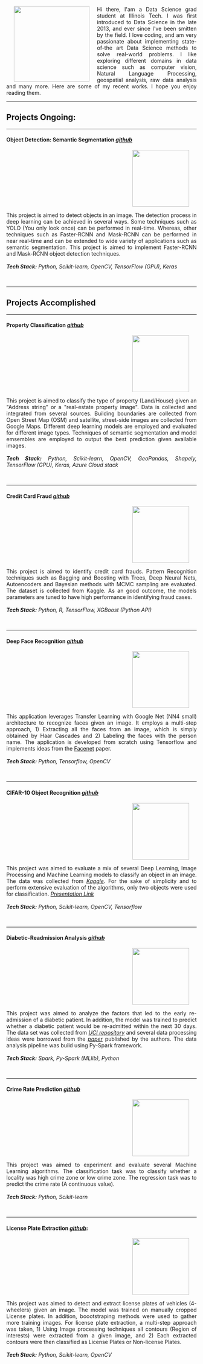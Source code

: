
<div>
  <img align="left" width="200" height="200" hspace="20" src="https://lh3.googleusercontent.com/7tIQ9fjR7_a0DC4zqxlMXB_kMOqreZdeYDn9JYGiurZPK0nqD3XHDsU4-yXzt1wJMKFW1644QE-abBaD96ll3xpK9PaSWJqMYjEfsPdomxoEFQ1N54pxiZUpq-nF5tFagdMQLNgZi7Lo7Mfmko2e1YNZJ1_BpwPEb2bf0Lhi9rzT24tr3ThlzWUkKr9OFvbS78WTGebjQmCJfc9IJOLFta51kzb_zmvh6lwTIzQH19njSwsTsfgwv_2i2ttKt9rfksmi4nZrn_cMJaD3I_WVFJf4doMh3_cszdXElwJEdG0uuWlu9iSql3NBUy5BZFr2ZBBHgFBHBRdFLydAk3ZGz0gGMpK1dNtoxRvKXq0fxVdXXkdg80OPnLzFqR0M79FaeeWfe5oXXGGRhmBAyspD53fFBzg4xkBAcHznnemJXxIecrkpj2Ym-NA20hBBZbFMkJP6lSMRRJqvQdJbDVc6Ldkf9P47WNjf3Gs98__W78UUt3m8GmJO8RreMasfO-rjOnuf2PBkiNnAQNyno5QLutQNagA41KBcDiPb4DDPdcndIj-FpF_IrJfbysxAT6wC1tkzd22WIuSOHrLsOkkIcfs4WZ_QXU9CfLp5_4gc8Und_TrVkba4gXbbdKTUJl05kkXrlfA8w134SYg0G6us8Ys0ieQarN_J=s400-no">
  
  <p align="justify">Hi there, I'am a Data Science grad student at Illinois Tech. I was first introduced to Data Science in the late 2013, and ever since I've been smitten by the field. I love coding, and am very passionate about implementing state-of-the art Data Science methods to solve real-world problems. I like exploring different domains in data science such as computer vision, Natural Language Processing, geospatial analysis, raw data analysis and many more. Here are some of my recent works. I hope you enjoy reading them.</p>
</div>
      
  
------------------
   
<h2> Projects Ongoing: </h2>

-----------------

#### Object Detection: Semantic Segmentation [*github*](https://github.com/Sardhendu/ObjectDetection)
<div id="wrapper">
    <div class="column">
        <img align="right" width="150" height="150" hspace="20" src="https://lh3.googleusercontent.com/6goPnyvKUobVPZeZLRDUZTmt89Mcj4m-Mzie_D1QZo7DE50fRe7mtwsr8C4vfweHvN4piHK8h3r7TSF-bVqtxgQ7y7nZ137GFsp5MpygSlMaxTVUxrPDRljI2i96LmnoDgQUTbeqwn1gHxlUkVyNRj9JUcfd23zvgYVH2lmKANEmDRopKEzPyUJorl2xJvFHUrYLGlXoTVHMtjvlEUMIwhIUsCQMAH1K4uL17ePYIMvLOV1sQw3hRGYVYyBPolPjx1zdqEbts5NWXJqlcMOr0TTIMp3jjpoab9GRLzpLPgKsI2fdLrdr2ai4--iGrgQNPAO6tTB0OGWj3YteOUUV-Sk8koRB8nPM0mscA8NBNBFX7E3eUBdlVOtlVN2u960ct5g-0XNDTgnYN_IUHLnxSfPJvoqfAKFKPdUG6-0sGy6rYioOEl6zHFuUDol3SHOdHSpM5fLT5MqYDcUcB2M_n1vLY0TRC3QcprcolB8yA5GHCjgJ_m8FJTrscNu2mX_vTgXiFmjEAZDvx6P4Unjtr5aBog_T3EO6ns6KlcVm4y2v8kPJBqMllyO1JjeGMr6wxXelQTCabkCdwkWGcX-3elAPTu14jY7S2t9qbfg=w958-h450-no">
    </div>
    <div class="column">
        <p align="justify">
            This project is aimed to detect objects in an image. The detection process in deep learning can be achieved in several ways. Some techniques such as YOLO (You only look once) can be performed in real-time. Whereas, other techniques such as Faster-RCNN and Mask-RCNN can be performed in near real-time and can be extended to wide variety of applications such as semantic segmentation. This project is aimed to implement Faster-RCNN and Mask-RCNN object detection techniques.<br><br><i><b>Tech Stack:</b> Python, Scikit-learn, OpenCV, TensorFlow (GPU), Keras</i><br><br>
         </p>
    </div>
</div>


--------------------------

<h2> Projects Accomplished </h2>

-------------------------

#### Property Classification [*github*](https://github.com/Sardhendu/PropertyClassification)
<div id="wrapper">
    <div class="column">
        <img align="right" width="150" height="150" hspace="20" src="https://lh3.googleusercontent.com/jtPWsQNIfmzb2qSmAuMquAwW_jxEZWHNGz4WzqFGShUFTF1hCcUX_eTzn4TE5gzxQifZyJFsc_YljBOuHXfRznoel0Cr42N8BzCpkMsRNUya3zUpnbmtnRxsWkI-7mfdRAONULnQELMiIUvbW7KzG2fxYlOM9fnkbfUd0F_R--4Yrnvft4VwFTkodlD1IGmJEu7eW4gcUOdgqUJ_Y9XPed5K3wO63tJ8TZj7IK4Pl03YopnSOOujseb-_23rytqk5lgizRBs4fEJC8gqlahzHXQ82HWS8vbbNJkMSFKDcG-yPO3Xx-vU-u187zLWe52K7k3TgSvmfbZ7gfWCR2t2owLwJslsDRMtP9nyBx4WhSzMv6v6YYEmuhMHshV6N-NE9mWmERZiKj2HozpZC6Dsvt9Pftx3ivPmsQx-cEvXxOrEvhBBTohcWfAB2gbK0KIYjrwSfbAbzNDhMhAsIh6w4ULDzwhg7on5ussAcwf3zlFsrBIg8oWnzEjbl6lgB2P7lv7tCvAhyMeUy84PoijVf2IZOFf-f743CAfz_8KuoDgT87eevXxpmzO1YCdiYjeIAoIMhbij9Y3pHn_O-15Wgqnv0okKIE1mtEYHo0K2FmDjCZNCZWVSyC-oZu0nqCr0CT14fNoc2Z0ZbrSR4Ojei9EqbHc6lnwq=w432-h316-no">
    </div>
    <div class="column">
        <p align="justify">
            This project is aimed to classify the type of property (Land/House) given an "Address string" or a "real-estate property image". Data is collected and integrated from several sources. Building boundaries are collected from Open Street Map (OSM) and satellite, street-side images are collected from Google Maps. Different deep learning models are employed and evaluated for different image types. Techniques of semantic segmentation and model emsembles are employed to output the best prediction given available images.<br><br><i><b>Tech Stack:</b> Python, Scikit-learn, OpenCV, GeoPandas, Shapely, TensorFlow (GPU), Keras, Azure Cloud stack</i><br><br>
         </p>
    </div>
</div>

     
------------

#### Credit Card Fraud [*github*](https://github.com/Sardhendu/Data-Science-Projects/tree/master/CreditCardFraudDetection)
<div id="wrapper">
    <div class="column">
        <img align="right" width="150" height="150" hspace="20" src="https://lh3.googleusercontent.com/dKyCfcqPl1cVNJla2kXnw15T_OJca0W6vISDNh-gMBrd4hGlxrjE1ghha2gIIfDB4jGEKOIIOxG13n_CZI18k0I8PbrBZ4ObB3NqRhv_M9WY0tRVnnC6wOGJ2WAiPTQ5FhjoeO3KR2HoPyHWdli4Mgt5Q9_KdmGJ_Up1gWKQrDjzJa3WWSIq4Vm2CjugAyqV8caUMYGxI4DlZaKh1YPTgyPcGWNJzTOtrX7i5IDF8JhQfPDmpMr-6RfbERqebq7KkkAYhkOH3kVk22mOFbi-doFo1SucjYE1V4-QAFnsDYp--KHTYJwFjmPMy49yFmHoiOnfFwzTo3DdbfZ-o6y-Isgzd7fxRWp-7nWYxwZJ8TPg4Nuu3YEgxzVkbB0Rp5tJuAwOJCQV7KnLdVFU6fFTaIHNnWcs3a1rNkaaCVap90jQ9bVS_a0XZc0LFiQ691o_ZWdl63tV2EetVgxWExwhLrgXHGXehAbJbrBn9gjIYBE6jOro3IEo8DEvHqhuQwIoEHMdkLBWlH_LslRkWU_mxpvBIG-S4wgQWpju3R_LjwzKBO4okdTndKzbVqcIaymuHsPxT3H0lIJkjGNNAdqnTgEIUzI12eOc-IDnqPl8DUmwQmEh8LwNMdJzjP0N5KEMDY8gVYtOHsOJE5N4IXkEOEZd31jhhB-f=w620-h388-no">
    </div>
    <div class="column">
         <p align="justify">
            This project is aimed to identify credit card frauds. Pattern Recognition techniques such as Bagging and Boosting with Trees, Deep Neural Nets, Autoencoders and Bayesian methods with MCMC sampling are evaluated. The dataset is collected from Kaggle. As an good outcome, the models parameters are tuned to have high performance in identifying fraud cases.<br><br><i><b>Tech Stack:</b> Python, R, TensorFlow, XGBoost (Python API) </i><br><br>
         </p>
    </div>
</div>

-----------

#### Deep Face Recognition [*github*](https://github.com/Sardhendu/DeepFaceRecognition)

<div id="wrapper">
    <div class="column">
        <img align="right" width="150" height="150" hspace="20" src="https://lh3.googleusercontent.com/F04lsbbtcIm5F3LcsWyPFsKweHrx_rxxToFwuRXQ51T21B3UIlWce_mHG7g2VOGWwggJY3anPyEzjjHpUsewGSrqW5F3Knv01CQ4b3Pcnk0zV9fZVLIuNExLohYd1KeD0BW2Dhq-VE_uGYSgnOdw0UKrpsKWYjMzftjlJzj0nlXCbVsEHM_VOWRqQYdG30hBhxqO45Q2oqeEEZnGf68kyhUUZrbSKA_GfKpJOd_ifJkNMtWFpwgVWAj77oK5kobCHed8oR9L8X1CaM6y1u69nod1AaRBi5RBEJEsq6q8XRqpsKUkmxNb-eozGCBZC7ZVZcSn_FmubjMsT-WwE61P8UffkoZ_u1WNj21KSWIZ8w0u5yQ3UrD_6J63oLoKy9AyncNeBLdMpsiE4Iwc3hPQZV8EUcLQF4b_0lOx3YuU36CcwkYUPfnH_sHscblwxAyAm_nN-cZC4mx5qWcXcwWJYJwDAmtgNLsxnsEuSyIs5LyffAvO-QxzILFUEiuJVSQC1mKkEEx_v7o-3aQHYdP5YmBb2fzjVAEsWUVpJIBuhTVP66ML1Dr19q_o5gbvAcT2v8oZIgwU35RZ2p88Wy6uMiXOOj9Gt0NLvSDiy7Gw9sn0A7uQS0regsU2fZSVqe1dvbiDJyLqjMfi8XucZM2PjN0mxhl_wvO9=w454-h378-no">
    </div>
    <div class="column">
         <p align="justify">
            This application leverages Transfer Learning with Google Net (NN4 small) architecture to recognize faces given an image. It employs a multi-step approach, 1) Extracting all the faces from an image, which is simply obtained by Haar Cascades and 2) Labeling the faces with the person name. The application is developed from scratch using Tensorflow and implements ideas from the <a href="https://arxiv.org/pdf/1503.03832.pdf">Facenet</a> paper. <br><br><i><b>Tech Stack:</b> Python, 
            Tensorflow, OpenCV</i><br><br>
         </p>
    </div>
</div>

-----------------

#### CIFAR-10 Object Recognition [*github*](https://github.com/Sardhendu/CIFAR10-Object-Recognition)

<div id="wrapper">
    <div class="column">
        <img align="right" width="150" height="150" hspace="20" src="https://lh3.googleusercontent.com/R6R8G-kAyb4NUuLrgzjXhAWgoQ9bF9eH0IrDJh-qc6ia2kxkzZRVhjeoyTinnZtuAyoOD5iIo_ODiGWtA23VVBZyiQH6TCVerNpIU_dW1TlbKOFCL6mALhaHI295gizBKN-dyj9g4pVqwC1oVRMP-LM6eLIJFRAwBk0xrvIribomWyMM5ylFKE0HQsi78rAJz-ueVLlOIYNQT-yDK0cK4jftYCpd3AZfXY8heAA2GIYD8D5NP0Ci5PVkGl12ua3vpel72xREI3jN0lT2u9WgXd9ne2Rd6au1qGuqNVGVx4y818jfESJb5Wg0iaK6PDqJ7plDl370aSdV0ZlJ28bM1aV9JUe-sul5o9FKL9lb-N9TnxPSIH5qflg2tuX0LoMCuvlLoFRn9oDlbKQ6gj7WPfFTOjxluOLll4TJxgovi6YLvsd5WXZX_lC8BQXRmTY841WEVUbER_m9cYjFhjaxJKoS1XlJ0XEacDiEh6tflpPa0Tjx36ga_cSnebY6Jv0Jd7S0KeWZGzwpVReD_LDjUhRCAreGh5xlsc_pjPKJ8aU9T-OjwBo7p9ePvcXuAT8DtdK_X_sA4E7Rk4Cp0-H6Six0Y6737GanVtd6xNTg8lQyjfUCgl3KmGQEU3hWEBE75Xv68XB9Sn_fpILjNQntk3GRmpscDQSs=w363-h366-no">
    </div>
    <div class="column">
         <p align="justify">
            This project was aimed to evaluate a mix of several Deep Learning, Image Processing and Machine Learning models to classify an object in an image. The data was collected from <a href="https://www.kaggle.com/c/cifar-10"><i>Kaggle</i></a>. For the sake of simplicity and to perform extensive evaluation of the algorithms, only two objects were used for classification. <a href="https://github.com/Sardhendu/CIFAR10-Object-Recognition/blob/master/Project-Presentation.pdf"><i>Presentation Link</i></a><br><br><i><b>Tech Stack:</b> Python, Scikit-learn, OpenCV, Tensorflow</i><br><br>
         </p>
    </div>
</div>

-----------

#### Diabetic-Readmission Analysis [*github*](https://github.com/Sardhendu/Data-Science-Projects/blob/master/Diabetic-Readmission/DiabeticReadmission-Spark.ipynb)

<div id="wrapper">
    <div class="column">
        <img align="right" width="150" height="150" hspace="20" src="https://lh3.googleusercontent.com/4LA_DAR6wqH1cMzJLbck_Eyf_aXkM1XpzYToy0m30PEBz6nfan2hnRkZyjiCJwGRYXe-bgDsgftCXulIkzHqCtDmzhi53rci0EGKDbnditj58w0yOTAk27i-3vNOtJEm17XQvGOGrc6HHtlZCpUfaCBOOkSKcyauCY0ucXjr4hm72gHSFWrnZPnhUq2kUjo-gZ5p6Vzuizq1fKZoa-vMNvMuTUWixUkT6iyxrcIWiYAAuGCMiUUJEXubnTNk2kcIoUNLoO-VJSxTL4k9cWug0C4gSyfyrjj67j3g3Bng1YZXeT6phGy9uGtwuHFD3aX7O8t8usGRBlNMAyb3aZDIIavCC2ConbK56L7CHbOMhbgu_7SkxB35UIo2jcoWgbbGj14b_g3odmEhp7HQQZwGk2-IK7cwuPqbmVp9OIKsQV6FsvUzOWIu9ZqPP-lxpEmSRSx1Mp8AerSKL3nczSANBHLnK8E1IWTWVMjUG1RC23JcbgGrHLoUjv9D1OeDxK2aHzdgF-jF7ZnJJ6XrZCuGnGvSSEXdzq5_sWo32PGBJ9cECf_A7OeBI3FzY5bSXzs9IYjlz4KnneoOG9z7IL9b5n1sNiTv8Vm6D7yooypHNI0E8hiVFZCfooaVJ9HiZZkxBvq1A3xoBhWF2WzHQ28iN-4j1CrRRQ10=w300-h200-no">
    </div>
    <div class="column">
        <p align="justify">
            This project was aimed to analyze the factors that led to the early re-admission of a diabetic patient. In addition, the model was trained to predict whether a diabetic patient would be re-admitted within the next 30 days. The data set was collected from <a href="https://archive.ics.uci.edu/ml/index.php"><i>UCI repository</i></a> and several data processing ideas were borrowed from the <a href="https://www.hindawi.com/journals/bmri/2014/781670/"><i>paper</i></a> published by the authors. The data analysis pipeline was build using Py-Spark framework. <br><i><br><b>Tech Stack:</b> Spark, Py-Spark (MLlib), Python</i><br><br>
         </p>
    </div>
</div>


-------------

#### Crime Rate Prediction [*github*](https://github.com/Sardhendu/Data-Science-Projects/blob/master/Crime-Prediction/crimePrediction.ipynb)

<div id="wrapper">
    <div class="column">
        <img align="right" width="150" height="150" hspace="20" src="https://lh3.googleusercontent.com/VWziiuKh0WZTRf8mY5p_6doQxyIDAjqQLjGrv2bunLUg5ukyt0GVrp4ozo2_m-aadBuAb2S_ry-PqZWOOM44aZOPd3_LYpSaxWVLcAg5hrVJCOhAxMqeO4wx1ntHYORWLMpLDWQXv5nAllCMPdvkFQyNgO5HKxf1WkDxkxVe7EbOLSnTPClofeoW-lziDZMiGAf4YPTsbewJRBlWJmxR8YRqhf3y08A7SPP_J-iNar8fx0JKP9YYU4E1Y5-WZL2SOtJEU5bbb9WbW8xepUggCeRLRt_j5eRNuUuQHUCX948lEAuPWtRqLSZ1RQ9x5nF1JP5LeAksEykNBODzcewkROGyHGf-F3yOgiS_u34AQZDFc5_i2wbYLTt2TO_PAdbKpWeJxNV5NFX-ZMUIKATXysvrLG0gkwSW35RY_cV5ayhRjAOT8f379O7jeTBaxaUuv05w_V1miLZAbNkle-VB7QYhHrZVKqk38sb734nfqlGeQLPGCPar3MAxObxZ-mwvvAUBqT37e_R-PanaEpQ_UkqdoPj-mWkgPw1DznxTGgeMxBfS8WJ3vStCOXHZRUfBPpaDqZWDOQ1epFX6yaPxraJ3ffdz5L31bWL2zrhsZ70OsUPp5DdXz5Ew3CBcoZOfNqImrCN1lheNMqKjYDlp5mMcZ_xUzDao=w312-h234-no">
    </div>
    <div class="column">
         <p align="justify">
            This project was aimed to experiment and evaluate several Machine Learning algorithms. The classification task was to classify whether a locality was high crime zone or low crime zone. The regression task was to predict the crime rate (A continuous value). <br><br><i><b>Tech Stack:</b> Python, Scikit-learn</i><br><br>
         </p>
    </div>
</div>

--------------

#### License Plate Extraction [*github*](https://github.com/Sardhendu/License-Plate-Detection):
<div id="wrapper">
    <div class="column">
        <img align="right" width="150" height="150" hspace="20" src="https://lh3.googleusercontent.com/p4GKdOOeb2uXa7FyEkg_vHlOt9wmB20eatgfv00hrMDAkoMb9PuAVVFDKg-7Phj8FjfX-levvQ_tMUqvtf3yaybQWVx7dibi-o7aLfoIGsvnR5nQ4PAZbVRAedqCwZJgWzMt-09Yapb0W8P8sDBryN2gZ_FWeHoIGPumOMVgUKTMT8l3-0rRhgKD-mYilnhpiNpNSFdmPuD6pJz642cJTvMj71XoZSTHAMsp01toSW1SdOhyP01Xb9GcsRu2s4KAeMpI4V6D1iljbP0hZBWiwxUGgMJpdk1QV5LfnebxOQMOFj77gRidUCvz_WGSsEE4GDh7kqpFVGlaPdqgs5Kybs415oQorNG18rwg074CpJOJ820_iF4wh9VdEXtHVXFBlDKwiXzUrZ1dDUV3R6CNk36Rz4UGtAAbxETzjbKb0m-rvnXXMxOdKHQlUSOIoSP-tLVrvlM8tlAWKULLTKNv8HUArNK--BolUAFEjLYq-Lhzvlsnj9e7_xQFUYQjPlCl7XpzLlnh2PjJ5Exj18dJIeYun12F58jCin7BjbUsmPaHios0PpWn70sInzw54jDr7_kWAR5P2l10Xz5caFYpspN63O2PArxXjvO6A3iLPIBEO_odn7aB1wagq-WKwhBQnoaADnfK5cZ5o_BOy94C5xAw6pY0iHRw=w358-h278-no">
    </div>
    <div class="column">
         <p align="justify">
            This project was aimed to detect and extract license plates of vehicles (4-wheelers) given an image. The model was trained on manually cropped License plates. In addition, boootstraping methods were used to gather more training images. For license plate extraction, a multi-step approach was taken, 1) Using Image processing techniques all contours (Region of interests) were extracted from a given image, and 2) Each extracted contours were then classified as License Plates or Non-license Plates. <br><br><i><b>Tech Stack:</b> Python, Scikit-learn, OpenCV</i><br><br>
         </p>
    </div>
</div>


